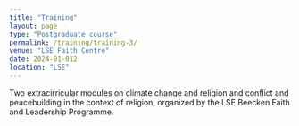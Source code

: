 ```yaml
---
title: "Training"
layout: page
type: "Postgraduate course"
permalink: /training/training-3/
venue: "LSE Faith Centre"
date: 2024-01-012
location: "LSE"
---
```


Two extracirricular modules on climate change and religion and conflict and peacebuilding in the context of religion, organized by the LSE Beecken Faith and Leadership Programme.
